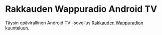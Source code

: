 Rakkauden Wappuradio Android TV
===============================

Täysin epävirallinen Android TV -sovellus [Rakkauden Wappuradion](https://wappuradio.fi) kuunteluun.


